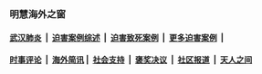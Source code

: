 
### 明慧海外之窗

####  [武汉肺炎](indexes/365.md?t=05122201) &nbsp;|&nbsp;  [迫害案例综述](indexes/328.md?t=05122201) &nbsp;|&nbsp; [迫害致死案例](indexes/277.md?t=05122201)  &nbsp;|&nbsp; [更多迫害案例](indexes/81.md?t=05122201)  &nbsp;|&nbsp; 
####  [时事评论](indexes/19.md?t=05122201) &nbsp;|&nbsp; [海外简讯](indexes/245.md?t=05122201)&nbsp;|&nbsp;  [社会支持](indexes/140.md?t=05122201) &nbsp;|&nbsp; [褒奖决议](indexes/282.md?t=05122201) &nbsp;|&nbsp; [社区报道](indexes/91.md?t=05122201)  &nbsp;|&nbsp; [天人之间](indexes/78.md?t=05122201) 

